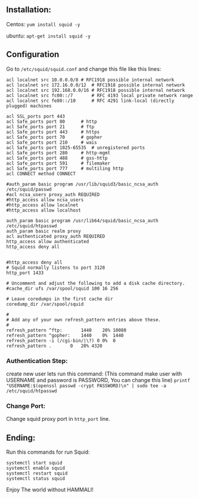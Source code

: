 ## Installation:
Centos:
``yum install squid -y``

ubuntu:
``apt-get install squid -y``

## Configuration
Go to `/etc/squid/squid.conf` and change this file like this lines:
```
acl localnet src 10.0.0.0/8	# RFC1918 possible internal network
acl localnet src 172.16.0.0/12	# RFC1918 possible internal network
acl localnet src 192.168.0.0/16	# RFC1918 possible internal network
acl localnet src fc00::/7       # RFC 4193 local private network range
acl localnet src fe80::/10      # RFC 4291 link-local (directly plugged) machines

acl SSL_ports port 443
acl Safe_ports port 80		# http
acl Safe_ports port 21		# ftp
acl Safe_ports port 443		# https
acl Safe_ports port 70		# gopher
acl Safe_ports port 210		# wais
acl Safe_ports port 1025-65535	# unregistered ports
acl Safe_ports port 280		# http-mgmt
acl Safe_ports port 488		# gss-http
acl Safe_ports port 591		# filemaker
acl Safe_ports port 777		# multiling http
acl CONNECT method CONNECT

#auth_param basic program /usr/lib/squid3/basic_ncsa_auth /etc/squid/passwd
#acl ncsa_users proxy_auth REQUIRED
#http_access allow ncsa_users
#http_access allow localnet
#http_access allow localhost

auth_param basic program /usr/lib64/squid/basic_ncsa_auth /etc/squid/htpasswd
auth_param basic realm proxy
acl authenticated proxy_auth REQUIRED
http_access allow authenticated
http_access deny all


#http_access deny all
# Squid normally listens to port 3128
http_port 1433

# Uncomment and adjust the following to add a disk cache directory.
#cache_dir ufs /var/spool/squid 100 16 256

# Leave coredumps in the first cache dir
coredump_dir /var/spool/squid

#
# Add any of your own refresh_pattern entries above these.
#
refresh_pattern ^ftp:		1440	20%	10080
refresh_pattern ^gopher:	1440	0%	1440
refresh_pattern -i (/cgi-bin/|\?) 0	0%	0
refresh_pattern .		0	20%	4320
```

### Authentication Step:
create new user lets run this command: (This command make user with USERNAME and password is PASSWORD, You can change this line)
``printf "USERNAME:$(openssl passwd -crypt PASSWORD)\n" | sudo tee -a /etc/squid/htpasswd``

### Change Port:
Change squid proxy port in ``http_port`` line.

## Ending:
Run this commands for run Squid:
```
systemctl start squid
systemctl enable squid
systemctl restart squid
systemctl status squid
```

Enjoy The world without HAMMALI!
